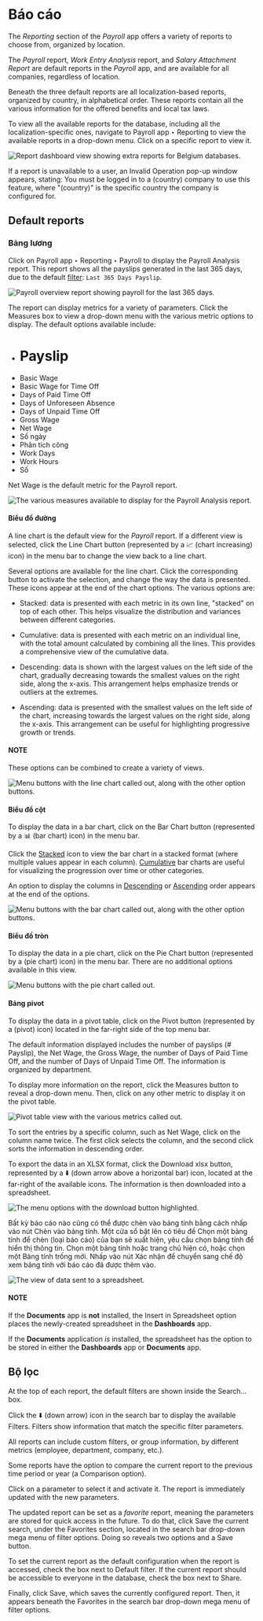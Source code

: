 # Báo cáo

The *Reporting* section of the *Payroll* app offers a variety of reports to choose from, organized
by location.

The *Payroll* report, *Work Entry Analysis* report, and *Salary Attachment Report* are default
reports in the *Payroll* app, and are available for all companies, regardless of location.

Beneath the three default reports are all localization-based reports, organized by country, in
alphabetical order. These reports contain all the various information for the offered benefits and
local tax laws.

To view all the available reports for the database, including all the localization-specific ones,
navigate to Payroll app ‣ Reporting to view the available reports in a drop-down
menu. Click on a specific report to view it.

![Report dashboard view showing extra reports for Belgium databases.](reporting/reports.png)

If a report is unavailable to a user, an Invalid Operation pop-up window appears,
stating: You must be logged in to a (country) company to use this feature, where
"(country)" is the specific country the company is configured for.

## Default reports

### Bảng lương

Click on Payroll app ‣ Reporting ‣ Payroll to display the Payroll
Analysis report. This report shows all the payslips generated in the last 365 days, due to the
default [filter](#payroll-filters): `Last 365 Days Payslip`.

![Payroll overview report showing payroll for the last 365 days.](reporting/payroll-report.png)

The report can display metrics for a variety of parameters. Click the Measures box to
view a drop-down menu with the various metric options to display. The default options available
include:

- # Payslip
- Basic Wage
- Basic Wage for Time Off
- Days of Paid Time Off
- Days of Unforeseen Absence
- Days of Unpaid Time Off
- Gross Wage
- Net Wage
- Số ngày
- Phân tích công
- Work Days
- Work Hours
- Số

Net Wage is the default metric for the Payroll report.

![The various measures available to display for the Payroll Analysis report.](reporting/measures.png)

#### Biểu đồ đường

A line chart is the default view for the *Payroll* report. If a different view is selected, click
the Line Chart button (represented by a 📈 (chart increasing) icon) in the
menu bar to change the view back to a line chart.

Several options are available for the line chart. Click the corresponding button to activate the
selection, and change the way the data is presented. These icons appear at the end of the chart
options. The various options are:

<a id="payroll-stacked"></a>
- Stacked: data is presented with each metric in its own line, "stacked" on top of each
  other. This helps visualize the distribution and variances between different categories.

<a id="payroll-cumulative"></a>
- Cumulative: data is presented with each metric on an individual line, with the total
  amount calculated by combining all the lines. This provides a comprehensive view of the cumulative
  data.

<a id="payroll-descending"></a>
- Descending: data is shown with the largest values on the left side of the chart,
  gradually decreasing towards the smallest values on the right side, along the x-axis. This
  arrangement helps emphasize trends or outliers at the extremes.

<a id="payroll-ascending"></a>
- Ascending: data is presented with the smallest values on the left side of the chart,
  increasing towards the largest values on the right side, along the x-axis. This arrangement can be
  useful for highlighting progressive growth or trends.

#### NOTE
These options can be combined to create a variety of views.

![Menu buttons with the line chart called out, along with the other option buttons.](reporting/line-chart.png)

#### Biểu đồ cột

To display the data in a bar chart, click on the Bar Chart button (represented by a
📊 (bar chart) icon) in the menu bar.

Click the [Stacked](#payroll-stacked) icon to view the bar chart in a stacked format (where
multiple values appear in each column). [Cumulative](#payroll-cumulative) bar charts are useful
for visualizing the progression over time or other categories.

An option to display the columns in [Descending](#payroll-descending) or [Ascending](#payroll-ascending) order appears at the end of the options.

![Menu buttons with the bar chart called out, along with the other option buttons.](reporting/bar-chart.png)

#### Biểu đồ tròn

To display the data in a pie chart, click on the Pie Chart button (represented by a
(pie chart) icon) in the menu bar. There are no additional options available in this
view.

![Menu buttons with the pie chart called out.](reporting/pie-chart.png)

#### Bảng pivot

To display the data in a pivot table, click on the Pivot button (represented by a
(pivot) icon) located in the far-right side of the top menu bar.

The default information displayed includes the number of payslips (# Payslip), the
Net Wage, the Gross Wage, the number of Days of Paid Time Off,
and the number of Days of Unpaid Time Off. The information is organized by department.

To display more information on the report, click the Measures button to reveal a
drop-down menu. Then, click on any other metric to display it on the pivot table.

![Pivot table view with the various metrics called out.](reporting/pivot.png)

To sort the entries by a specific column, such as Net Wage, click on the column name
twice. The first click selects the column, and the second click sorts the information in descending
order.

To export the data in an XLSX format, click the Download xlsx button, represented by a
⬇️ (down arrow above a horizontal bar) icon, located at the far-right of the available
icons. The information is then downloaded into a spreadsheet.

![The menu options with the download button highlighted.](reporting/xlsx.png)

Bất kỳ báo cáo nào cũng có thể được chèn vào bảng tính bằng cách nhấp vào nút Chèn vào bảng tính. Một cửa sổ bật lên có tiêu đề Chọn một bảng tính để chèn (loại báo cáo) của bạn sẽ xuất hiện, yêu cầu chọn bảng tính để hiển thị thông tin. Chọn một bảng tính hoặc trang chủ hiện có, hoặc chọn một Bảng tính trống mới. Nhấp vào nút Xác nhận để chuyển sang chế độ xem bảng tính với báo cáo đã được thêm vào.

![The view of data sent to a spreadsheet.](reporting/spreadsheet.png)

<a id="payroll-doc-storage"></a>

#### NOTE
If the **Documents** app is **not** installed, the Insert in Spreadsheet option
places the newly-created spreadsheet in the **Dashboards** app.

If the **Documents** application *is* installed, the spreadsheet has the option to be stored in
either the **Dashboards** app or **Documents** app.

<a id="payroll-filters"></a>

## Bộ lọc

At the top of each report, the default filters are shown inside the Search... box.

Click the ⬇️ (down arrow) icon in the search bar to display the available
Filters. Filters show information that match the specific filter parameters.

All reports can include custom filters, or group information, by different metrics (employee,
department, company, etc.).

Some reports have the option to compare the current report to the previous time period or year (a
Comparison option).

Click on a parameter to select it and activate it. The report is immediately updated with the new
parameters.

The updated report can be set as a *favorite* report, meaning the parameters are stored for quick
access in the future. To do that, click Save the current search, under the
Favorites section, located in the search bar drop-down mega menu of filter options.
Doing so reveals two options and a Save button.

To set the current report as the default configuration when the report is accessed, check the box
next to Default filter. If the current report should be accessible to everyone in the
database, check the box next to Share.

Finally, click Save, which saves the currently configured report. Then, it appears
beneath the Favorites in the search bar drop-down mega menu of filter options.
